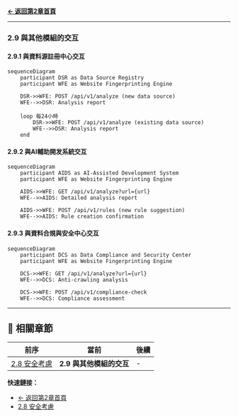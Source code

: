 **[← 返回第2章首頁](ch2-index.md)**

---

### 2.9 與其他模組的交互

#### 2.9.1 與資料源註冊中心交互

```mermaid
sequenceDiagram
    participant DSR as Data Source Registry
    participant WFE as Website Fingerprinting Engine
    
    DSR->>WFE: POST /api/v1/analyze (new data source)
    WFE-->>DSR: Analysis report
    
    loop 每24小時
        DSR->>WFE: POST /api/v1/analyze (existing data source)
        WFE-->>DSR: Analysis report
    end
```

#### 2.9.2 與AI輔助開发系統交互

```mermaid
sequenceDiagram
    participant AIDS as AI-Assisted Development System
    participant WFE as Website Fingerprinting Engine
    
    AIDS->>WFE: GET /api/v1/analyze?url={url}
    WFE-->>AIDS: Detailed analysis report
    
    AIDS->>WFE: POST /api/v1/rules (new rule suggestion)
    WFE-->>AIDS: Rule creation confirmation
```

#### 2.9.3 與資料合規與安全中心交互

```mermaid
sequenceDiagram
    participant DCS as Data Compliance and Security Center
    participant WFE as Website Fingerprinting Engine
    
    DCS->>WFE: GET /api/v1/analyze?url={url}
    WFE-->>DCS: Anti-crawling analysis
    
    DCS->>WFE: POST /api/v1/compliance-check
    WFE-->>DCS: Compliance assessment
```

---

## 📑 相關章節

| 前序 | 當前 | 後續 |
|-----|------|------|
| [2.8 安全考慮](ch2-8-安全考慮.md) | **2.9 與其他模組的交互** | - |

**快速鏈接：**
- [← 返回第2章首頁](ch2-index.md)
- [2.8 安全考慮](ch2-8-安全考慮.md)
